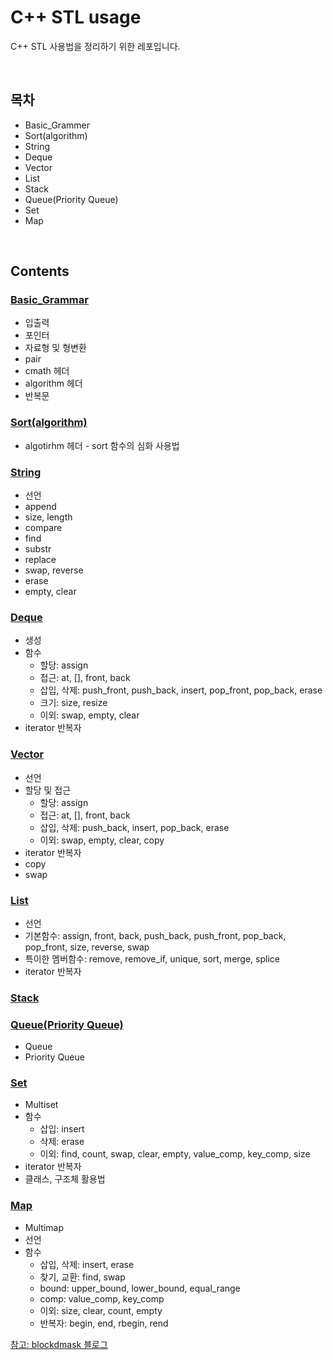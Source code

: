 # C++ STL usage

C++ STL 사용법을 정리하기 위한 레포입니다.

<br>

## 목차

- Basic_Grammer
- Sort(algorithm)
- String
- Deque
- Vector
- List
- Stack
- Queue(Priority Queue)
- Set
- Map

<br>

## Contents

### [Basic_Grammar](https://github.com/bsm8734/cpp-stl-study/blob/main/Basic_Grammar.md)

- 입출력
- 포인터
- 자료형 및 형변환
- pair
- cmath 헤더
- algorithm 헤더
- 반복문

### [Sort(algorithm)](https://github.com/bsm8734/cpp-stl-study/blob/main/Sort.md)

- algotirhm 헤더 - sort 함수의 심화 사용법

### [String](https://github.com/bsm8734/cpp-stl-study/blob/main/String.md)

- 선언
- append
- size, length
- compare
- find
- substr
- replace
- swap, reverse
- erase
- empty, clear

### [Deque](https://github.com/bsm8734/cpp-stl-study/blob/main/Deque.md)

- 생성 
- 함수
  - 할당: assign
  - 접근: at, [], front, back
  - 삽입, 삭제: push_front, push_back, insert, pop_front, pop_back, erase
  - 크기: size, resize
  - 이외: swap, empty, clear
- iterator 반복자

### [Vector](https://github.com/bsm8734/cpp-stl-study/blob/main/Vector.md)
- 선언
- 할당 및 접근
  - 할당: assign
  - 접근: at, [], front, back
  - 삽입, 삭제: push_back, insert, pop_back, erase
  - 이외: swap, empty, clear, copy
- iterator 반복자
- copy
- swap

### [List](https://github.com/bsm8734/cpp-stl-study/blob/main/List.md)
- 선언
- 기본함수: assign, front, back, push_back, push_front, pop_back, pop_front, size, reverse, swap
- 특이한 멤버함수: remove, remove_if, unique, sort, merge, splice
- iterator 반복자

### [Stack](https://github.com/bsm8734/cpp-stl-study/blob/main/Stack.md)

### [Queue(Priority Queue)](https://github.com/bsm8734/cpp-stl-study/blob/main/Queue_PQ_Heap.md)

- Queue
- Priority Queue

### [Set](https://github.com/bsm8734/cpp-stl-study/blob/main/Set.md)
- Multiset
- 함수
  - 삽입: insert
  - 삭제: erase
  - 이외: find, count, swap, clear, empty, value_comp, key_comp, size
- iterator 반복자
- 클래스, 구조체 활용법

### [Map](https://github.com/bsm8734/cpp-stl-study/blob/main/Map.md)

- Multimap
- 선언
- 함수
  - 삽입, 삭제: insert, erase
  - 찾기, 교환: find, swap
  - bound: upper_bound, lower_bound, equal_range
  - comp: value_comp, key_comp
  - 이외: size, clear, count, empty
  - 반복자: begin, end, rbegin, rend

[참고: blockdmask 블로그](https://blockdmask.tistory.com/)
